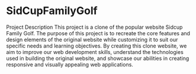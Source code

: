 # SidCupFamilyGolf
Project Description
This project is a clone of the popular website Sidcup Family Golf.
The purpose of this project is to recreate the core features and design elements of the original website while customizing it to suit our specific needs and learning objectives.
By creating this clone website, we aim to improve our web development skills, understand the technologies used in building the original website, and showcase our abilities in creating responsive and visually appealing web applications.

